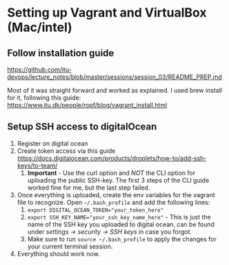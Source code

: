 # Setting up Vagrant and VirtualBox (Mac/intel)

## Follow installation guide

https://github.com/itu-devops/lecture_notes/blob/master/sessions/session_03/README_PREP.md

Most of it was straight forward and worked as explained. I used brew install for it, following this guide:
https://www.itu.dk/people/ropf/blog/vagrant_install.html 

## Setup SSH access to digitalOcean

1. Register on digital ocean
2. Create token access via this guide https://docs.digitalocean.com/products/droplets/how-to/add-ssh-keys/to-team/
   1. **Important** - Use the curl option and _NOT_ the CLI option for uploading the public SSH-key. The first 3 steps of the CLI guide worked fine for me, but the last step failed.
3. Once everything is uploaded, create the env variables for the vagrant file to recognize. Open `~/.bash_profile` and add the following lines:
   1.  `export DIGITAL_OCEAN_TOKEN="your_token_here"`
   2.  `export SSH_KEY_NAME="your_ssh_key_name_here"` - This is just the name of the SSH key you uploaded to digital ocean, can be found under _settings -> security -> SSH keys_ in case you forgot.
   3.  Make sure to run `source ~/.bash_profile` to apply the changes for your current terminal session.
4.  Everything should work now.



